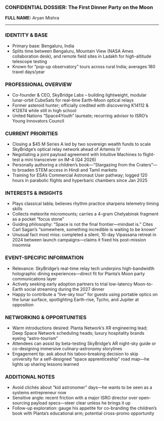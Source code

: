 ### CONFIDENTIAL DOSSIER: The First Dinner Party on the Moon

**FULL NAME:** Aryan Mishra

---
### IDENTITY & BASE
- Primary base: Bengaluru, India
- Splits time between Bengaluru, Mountain View (NASA Ames collaboration desk), and remote field sites in Ladakh for high-altitude telescope testing
- Known for “pop-up observatory” tours across rural India; averages 180 travel days/year

### PROFESSIONAL OVERVIEW
- Co-founder & CEO, SkyBridge Labs – building lightweight, modular lunar-orbit CubeSats for real-time Earth-Moon optical relays
- Former asteroid hunter; officially credited with discovering ​K14112 & ​K12874 while still in high school
- United Nations “Space4Youth” laureate; recurring advisor to ISRO’s Young Innovators Council

### CURRENT PRIORITIES
- Closing a $45 M Series A led by two sovereign wealth funds to scale SkyBridge’s optical relay network ahead of Artemis IV
- Negotiating a joint payload agreement with Intuitive Machines to flight-test a mini transceiver on IM-4 (Q4 2026)
- Personally authoring a children’s book—“Stargazing from the Craters”—to broaden STEM access in Hindi and Tamil markets
- Training for ESA’s Commercial Astronaut User pathway; logged 120 hours in parabolic flights and hyperbaric chambers since Jan 2025

### INTERESTS & INSIGHTS
- Plays classical tabla; believes rhythm practice sharpens telemetry timing skills
- Collects meteorite micromounts; carries a 4-gram Chelyabinsk fragment as a pocket “focus stone”
- Guiding philosophy: “Space is not the final frontier—mindset is.” Cites Carl Sagan’s “somewhere, something incredible is waiting to be known”
- Unusual fact most miss: completed a silent, 10-day Vipassana retreat in 2024 between launch campaigns—claims it fixed his post-mission insomnia

### EVENT-SPECIFIC INFORMATION
- Relevance: SkyBridge’s real-time relay tech underpins high-bandwidth holographic dining experiences—direct fit for Planta’s Moon party communications layer
- Actively seeking early adoption partners to trial low-latency Moon-to-Earth social streaming during the 2027 dinner
- Happy to contribute a “live-sky tour” for guests using portable optics on the lunar surface, spotlighting Earth-rise, Tycho, and Jupiter at opposition

### NETWORKING & OPPORTUNITIES
- Warm introductions desired: Planta Network’s XR engineering lead; Deep Space Network scheduling heads; luxury hospitality brands eyeing “astro-tourism”
- Attendees can assist by beta-testing SkyBridge’s AR night-sky guide or co-designing immersive culinary-astronomy storylines
- Engagement tip: ask about his taboo-breaking decision to skip university for a self-designed “space apprenticeship” road map—he lights up sharing lessons learned

### ADDITIONAL NOTES
- Avoid clichés about “kid astronomer” days—he wants to be seen as a systems entrepreneur now
- Sensitive angle: recent friction with a major ISRO director over open-sourcing payload specs—steer clear unless he brings it up
- Follow-up exploration: gauge his appetite for co-branding the children’s book with Planta’s educational arm; potential cross-promo opportunity